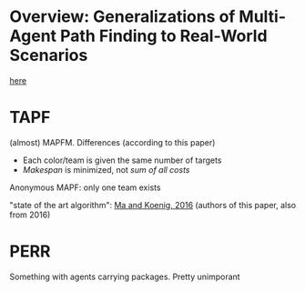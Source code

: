 # Overview: Generalizations of Multi-Agent Path Finding to Real-World Scenarios 

[here](https://www.researchgate.net/publication/308322673_Overview_Generalizations_of_Multi-Agent_Path_Finding_to_Real-World_Scenarios/link/59fe06fb458515d0706ac8ea/download)

# TAPF

(almost) MAPFM.
Differences (according to this paper)
* Each color/team is given the same number of targets
* *Makespan* is minimized, not *sum of all costs*

Anonymous MAPF: only one team exists

"state of the art algorithm": [Ma and Koenig, 2016](TAPF.md) (authors of this paper, also from 2016)

# PERR

Something with agents carrying packages. Pretty unimporant
